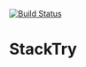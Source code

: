 [![Build Status](https://travis-ci.org/DrorFichman/StackTry.svg)](https://travis-ci.org/DrorFichman/StackTry)

# StackTry
